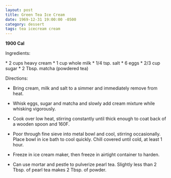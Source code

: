 ```yaml
---
layout: post
title: Green Tea Ice Cream
date: 1969-12-31 19:00:00 -0500
category: dessert
tags: tea icecream cream
---
```

<b>1900 Cal</b>
<p>Ingredients:</p>
* 2 cups heavy cream
* 1 cup whole milk
* 1/4 tsp. salt
* 6 eggs
* 2/3 cup sugar
* 2 Tbsp. matcha (powdered tea)

<p>Directions:</p>

* Bring cream, milk and salt to a simmer and immediately remove from heat.
* Whisk eggs, sugar and matcha and slowly add cream mixture while whisking vigorously.
* Cook over low heat, stirring constantly until thick enough to coat back of a wooden spoon and 160F.
* Poor through fine sieve into metal bowl and cool, stirring occasionally.  Place bowl in ice bath to cool quickly.  Chill covered until cold, at least 1 hour.
* Freeze in ice cream maker, then freeze in airtight container to harden.

* Can use mortar and pestle to pulverize pearl tea.  Slightly less than 2 Tbsp. of pearl tea makes 2 Tbsp. of powder.
